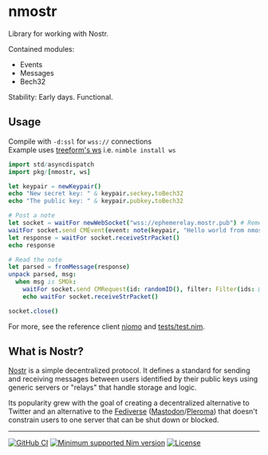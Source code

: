 # nmostr

Library for working with Nostr.

Contained modules:
* Events
* Messages
* Bech32

Stability: Early days. Functional.

Usage
---

Compile with `-d:ssl` for `wss://` connections  
Example uses [treeform's ws](https://github.com/treeform/ws) i.e. `nimble install ws`
```nim
import std/asyncdispatch
import pkg/[nmostr, ws]

let keypair = newKeypair()
echo "New secret key: " & keypair.seckey.toBech32
echo "The public key: " & keypair.pubkey.toBech32

# Post a note
let socket = waitFor newWebSocket("wss://ephemerelay.mostr.pub") # Remember to build with -d:ssl
waitFor socket.send CMEvent(event: note(keypair, "Hello world from nmostr!")).toJson
let response = waitFor socket.receiveStrPacket()
echo response

# Read the note
let parsed = fromMessage(response)
unpack parsed, msg:
  when msg is SMOk:
    waitFor socket.send CMRequest(id: randomID(), filter: Filter(ids: @[msg.id])).toJson
    echo waitFor socket.receiveStrPacket()

socket.close()
```

For more, see the reference client [niomo](https://github.com/Gruruya/niomo) and [tests/test.nim](tests/test.nim).

What is Nostr?
---
[Nostr](https://nostr.com) is a simple decentralized protocol. It defines a standard for sending and receiving messages between users identified by their public keys using generic servers or "relays" that handle storage and logic.

Its popularity grew with the goal of creating a decentralized alternative to Twitter and an alternative to the [Fediverse](https://www.fediverse.to) ([Mastodon](https://joinmastodon.org)/[Pleroma](https://pleroma.social)) that doesn't constrain users to one server that can be shut down or blocked.

---
[![GitHub CI](../../actions/workflows/build.yml/badge.svg?branch=master)](../../actions/workflows/build.yml)
[![Minimum supported Nim version](https://img.shields.io/badge/Nim-1.9.1+-informational?logo=Nim&labelColor=232733&color=F3D400)](https://nim-lang.org)
[![License](https://img.shields.io/github/license/Gruruya/nmostr?logo=GNU&logoColor=000000&labelColor=FFFFFF&color=663366)](LICENSE.md)
